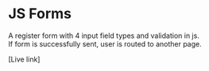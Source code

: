 # JS Forms

A register form with 4 input field types and validation in js. <br>
If form is successfully sent, user is routed to another page.

[Live link]
